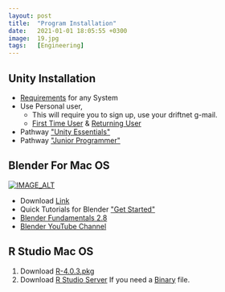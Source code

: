 ```yaml
---
layout: post
title:  "Program Installation"
date:   2021-01-01 18:05:55 +0300
image:  19.jpg
tags:   [Engineering]
---
```

## Unity Installation
- [Requirements](https://docs.unity3d.com/Manual/system-requirements.html) for any System
- Use Personal user,
  - This will require you to sign up, use your driftnet g-mail.
  - [First Time User](https://store.unity.com/download-nuo) & [Returning User](https://store.unity.com/download?ref=personal)
- Pathway ["Unity Essentials"](https://learn.unity.com/pathway/unity-essentials/?tab=skills)
- Pathway ["Junior Programmer"](https://learn.unity.com/pathway/junior-programmer/?tab=pathway_map)

## Blender For Mac OS
[![IMAGE_ALT](https://img.youtube.com/vi/ZbvTS1pmN0s/1.jpg)](https://www.youtube.com/watch?v=ZbvTS1pmN0s)
- Download [Link](https://www.blender.org/)
- Quick Tutorials for Blender ["Get Started"](https://cloud.blender.org/training/)
- [Blender Fundamentals 2.8](https://youtube.com/playlist?list=PLa1F2ddGya_-UvuAqHAksYnB0qL9yWDO6)
- [Blender YouTube Channel](https://www.youtube.com/user/BlenderFoundation)

## R Studio Mac OS
1. Download [R-4.0.3.pkg](https://cran.r-project.org/bin/macosx/R-4.0.3.pkg)
2. Download [R Studio Server](https://rstudio.com/products/rstudio/download-server/)
If you need a [Binary](https://cran.r-project.org/bin/macosx/) file.




[jekyll-docs]: https://jekyllrb.com/docs/home
[jekyll-gh]:   https://github.com/jekyll/jekyll
[jekyll-talk]: https://talk.jekyllrb.com/
